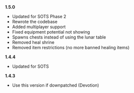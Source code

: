 **1.5.0**

- Updated for SOTS Phase 2
- Rewrote the codebase
- Added multiplayer support
- Fixed equipment potential not showing
- Spawns chests instead of using the lunar table
- Removed heal shrine
- Removed item restrictions (no more banned healing items)

**1.4.4**

- Updated for SOTS

**1.4.3**

- Use this version if downpatched (Devotion)